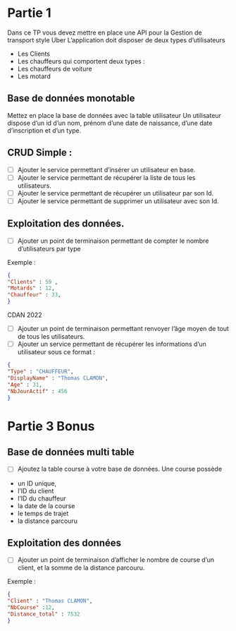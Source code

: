 # Partie 1

Dans ce TP vous devez mettre en place une API pour la Gestion de transport style
Uber
L’application doit disposer de deux types d’utilisateurs
- Les Clients
- Les chauffeurs qui comportent deux types :
- Les chauffeurs de voiture
- Les motard

## Base de données monotable
Mettez en place la base de données avec la table utilisateur
Un utilisateur dispose d’un id d’un nom, prénom d’une date de naissance,
d’une date d’inscription et d’un type.

## CRUD Simple :
- [ ] Ajouter le service permettant d’insérer un utilisateur en base.
- [ ] Ajouter le service permettant de récupérer la liste de tous les utilisateurs.
- [ ] Ajouter le service permettant de récupérer un utilisateur par son Id.
- [ ] Ajouter le service permettant de supprimer un utilisateur avec son Id.

## Exploitation des données.
- [ ] Ajouter un point de terminaison permettant de compter le nombre
  d’utilisateurs par type


Exemple :
```json
{
"Clients" : 59 ,
"Motards" : 12,
"Chauffeur" : 33,
}
```

CDAN 2022
- [ ] Ajouter un point de terminaison permettant renvoyer l’âge moyen de tout
  de tous les utilisateurs.
- [ ] Ajouter un service permettant de récupérer les informations d’un utilisateur
  sous ce format :

```json
{
"Type" : "CHAUFFEUR",
"DisplayName" : "Thomas CLAMON",
"Age" : 31,
"NbJourActif" : 456
}
```

# Partie 3 Bonus

## Base de données multi table
- [ ] Ajoutez la table course à votre base de données. Une course possède

- un ID unique,
- l’ID du client
- l’ID du chauffeur
- la date de la course
- le temps de trajet
- la distance parcouru

## Exploitation des données

- [ ] Ajouter un point de terminaison d’afficher le nombre de course d’un client, et la somme de la distance parcouru.

Exemple :

```json
{
"Client" : "Thomas CLAMON",
"NbCourse" :12,
"Distance_total" : 7532
}
```
